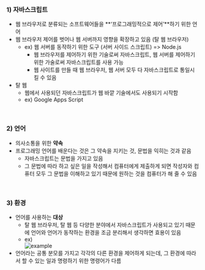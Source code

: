 ### **1) 자바스크립트**
- 웹 브라우저로 분류되는 소프트웨어들을 **‘프로그래밍적으로 제어’**하기 위한 언어
- 웹 브라우저 제어를 벗어나 웹 서버까지 영향을 확장하고 있음 (탈 웹 브라우저)
    - ex) 웹 서버를 동작하기 위한 도구 (서버 사이드 스크립트) => Node.js
        - 웹 브라우저를 제어하기 위한 기술로써 자바스크립트, 웹 서버를 제어하기 위한 가술로써 자바스크립트를 사용 가능
        - 웹 사이트를 만들 때 웹 브라우저, 웹 서버 모두 다 자바스크립트로 통일시킬 수 있음
- 탈 웹
    - 웹에서 사용되던 자바스크립트가 웹 바깥 기술에서도 사용되기 시작함
    - ex) Google Apps Script

<br>

### **2) 언어**
- 의사소통을 위한 **약속**
- 프로그래밍 언어를 배운다는 것은 그 약속을 지키는 것, 문법을 익히는 것과 같음
    - 자바스크립트는 문법을 가지고 있음
    - 그 문법에 따라 하고 싶은 일을 작성해서 컴퓨터에게 제출하게 되면 작성자와 컴퓨터 모두 그 문법을 이해하고 있기 때문에 원하는 것을 컴퓨터가 해 줄 수 있음

<br>

### **3) 환경**
- 언어를 사용하는 **대상**
    - 탈 웹 브라우저, 탈 웹 등 다양한 분야에서 자바스크립트가 사용되고 있기 때문에 언어와 언어가 동작하는 환경을 조금 분리해서 생각하면 효용이 있음
    - ex) <br>
      ![example](https://img1.daumcdn.net/thumb/R1280x0/?scode=mtistory2&fname=https%3A%2F%2Fblog.kakaocdn.net%2Fdn%2FbhqLle%2FbtqZ1KEVzti%2F3b2DNieXoLjUt4pkWlj8q0%2Fimg.png)
- 언어라는 공통 분모를 가지고 각각의 다른 환경을 제어하게 되는데, 그 환경에 따라서 할 수 있는 일과 명령하기 위한 명령어가 다름

